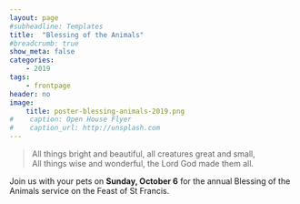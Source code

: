 ```yaml
---
layout: page
#subheadline: Templates
title:  "Blessing of the Animals"
#breadcrumb: true
show_meta: false
categories:
    - 2019
tags:
    - frontpage
header: no
image:
    title: poster-blessing-animals-2019.png
#    caption: Open House Flyer
#    caption_url: http://unsplash.com
---
```

> All things bright and beautiful, all creatures great and small,<br>All things wise and wonderful, the Lord God made them all.

Join us with your pets on <b>Sunday, October 6</b> for the annual Blessing of the Animals service on the Feast of St Francis.
